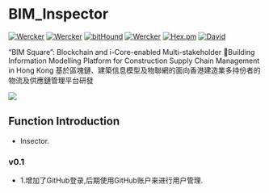 # BIM_Inspector

[![Wercker](https://img.shields.io/badge/Android%20Client-AndroidRank-brightgreen.svg)]() [![Wercker](https://img.shields.io/badge/Gradle-2.1.3-brightgreen.svg)]() [![bitHound](https://img.shields.io/bithound/dependencies/github/rexxars/sse-channel.svg?maxAge=2592000)]() [![Wercker](https://img.shields.io/wercker/ci/wercker/docs.svg?maxAge=2592000?style=plastic)]() [![Hex.pm](https://img.shields.io/hexpm/l/plug.svg?maxAge=2592000?style=plastic)]()  [![David](https://img.shields.io/david/strongloop/express.svg?maxAge=2592000?style=plastic)]()

“BIM Square”: Blockchain and i-Core-enabled Multi-stakeholder Building Information Modelling Platform for Construction Supply Chain Management in Hong Kong 基於區塊鏈、建築信息模型及物聯網的面向香港建造業多持份者的物流及供應鏈管理平台研發

![](https://github.com/HotBitmapGG/StudyProject/blob/studyRank/art/app_icon.png?raw=true)

## Function Introduction

* Insector.




 
### v0.1
  * 1.增加了GitHub登录,后期使用GitHub账户来进行用户管理.
